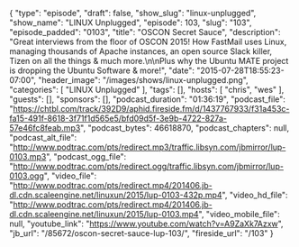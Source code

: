 {
  "type": "episode",
  "draft": false,
  "show_slug": "linux-unplugged",
  "show_name": "LINUX Unplugged",
  "episode": 103,
  "slug": "103",
  "episode_padded": "0103",
  "title": "OSCON Secret Sauce",
  "description": "Great interviews from the floor of OSCON 2015! How FastMail uses Linux, managing thousands of Apache instances, an open source Slack killer, Tizen on all the things & much more.\n\nPlus why the Ubuntu MATE project is dropping the Ubuntu Software & more!",
  "date": "2015-07-28T18:55:23-07:00",
  "header_image": "/images/shows/linux-unplugged.png",
  "categories": [
    "LINUX Unplugged"
  ],
  "tags": [],
  "hosts": [
    "chris",
    "wes"
  ],
  "guests": [],
  "sponsors": [],
  "podcast_duration": "01:36:19",
  "podcast_file": "https://chtbl.com/track/392D9/aphid.fireside.fm/d/1437767933/f31a453c-fa15-491f-8618-3f71f1d565e5/bfd09d5f-3e9b-4722-827a-57e46fc8feab.mp3",
  "podcast_bytes": 46618870,
  "podcast_chapters": null,
  "podcast_alt_file": "http://www.podtrac.com/pts/redirect.mp3/traffic.libsyn.com/jbmirror/lup-0103.mp3",
  "podcast_ogg_file": "http://www.podtrac.com/pts/redirect.ogg/traffic.libsyn.com/jbmirror/lup-0103.ogg",
  "video_file": "http://www.podtrac.com/pts/redirect.mp4/201406.jb-dl.cdn.scaleengine.net/linuxun/2015/lup-0103-432p.mp4",
  "video_hd_file": "http://www.podtrac.com/pts/redirect.mp4/201406.jb-dl.cdn.scaleengine.net/linuxun/2015/lup-0103.mp4",
  "video_mobile_file": null,
  "youtube_link": "https://www.youtube.com/watch?v=A9ZaXk7Azxw",
  "jb_url": "/85672/oscon-secret-sauce-lup-103/",
  "fireside_url": "/103"
}

